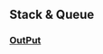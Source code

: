 ## Stack & Queue
### [OutPut](https://github.com/raghad0177/challenges-and-data-structures/blob/master/challenges-and-data-structures/whiteboard-challenges/ch9.png "Open Link")


